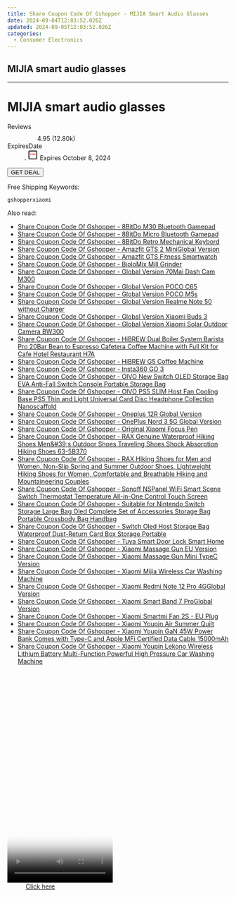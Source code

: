 ```yaml
---
title: Share Coupon Code Of Gshopper - MIJIA Smart Audio Glasses
date: 2024-09-04T12:03:52.026Z
updated: 2024-09-05T12:03:52.026Z
categories:
  - Consumer Electronics
---
```


## MIJIA smart audio glasses

<hr>
<main class="px-4 py-6 sm:p-6 md:px-8 md:py-10">
  <div class="mx-auto grid max-w-4xl grid-cols-1 lg:max-w-5xl lg:grid-cols-2 lg:gap-x-20">
    <div class="relative col-start-1 row-start-1 flex flex-col-reverse rounded-lg bg-gradient-to-t from-black/75 via-black/0 p-3 sm:row-start-2 sm:bg-none sm:p-0 lg:row-start-1">
      <h1 class="mt-1 text-lg font-semibold text-white sm:text-slate-900 md:text-2xl dark:sm:text-white">MIJIA smart audio glasses</h1>
    </div>
        <dl class="row-start-2 mt-4 flex items-center text-xs font-medium sm:row-start-3 sm:mt-1 md:mt-2.5 lg:row-start-2">
      <dt class="sr-only">Reviews</dt>
      <dd class="flex items-center text-indigo-600 dark:text-indigo-400">
        <svg width="24" height="24" fill="none" aria-hidden="true" class="mr-1 stroke-current dark:stroke-indigo-500">
          <path d="m12 5 2 5h5l-4 4 2.103 5L12 16l-5.103 3L9 14l-4-4h5l2-5Z" stroke-width="2" stroke-linecap="round" stroke-linejoin="round" />
        </svg>
        <span>4.95 <span class="font-normal text-slate-400">(12.80k)</span></span>
      </dd>
      <dt class="sr-only">ExpiresDate</dt>
      <dd class="flex items-center">
        <svg width="2" height="2" aria-hidden="true" fill="currentColor" class="mx-3 text-slate-300">
          <circle cx="1" cy="1" r="1" />
        </svg>
        <svg width="24" height="24" viewBox="0 0 24 24" fill="none" stroke="currentColor" stroke-width="2">
          <rect x="3" y="3" width="18" height="18" rx="2" fill="#fff" />
          <path d="M6 10L18 10" stroke="red" stroke-width="2" fill="none" />
          <path d="M10 6L10 18" stroke="#fff" stroke-width="2" fill="none" />
        </svg>
        Expires October 8, 2024      </dd>
    </dl>
    <div class="col-start-1 row-start-3 mt-4 self-center sm:col-start-2 sm:row-span-2 sm:row-start-2 sm:mt-0 lg:col-start-1 lg:row-start-3 lg:row-end-4 lg:mt-6">
      <button type="button" onClick="javascript:window.open(decodeURIComponent('https%3A%2F%2Fwww.shareasale.com%2Fu.cfm%3Fd%3D1118111%26m%3D97331%26u%3D4338022'), '_blank');void(0);" class="rounded-lg bg-red-600 px-3 py-2 text-sm font-medium leading-6 text-white">GET DEAL</button>
    </div>
    <p class="col-start-1 mt-4 text-sm leading-6 sm:col-span-2 lg:col-span-1 lg:row-start-4 lg:mt-6 dark:text-slate-400">Free Shipping Keywords: </p>
    <p class="mt-4">
      <code class="bg-purple-900 p-4 text-sm font-bold tracking-widest text-white">gshopperxiaomi</code>
    </p>
  </div>
</main>
<span class="atpl-alsoreadstyle">Also read:</span>
<div><ul>
<li><a href="https://coupons.techidaily.com/coupon-1117991-share-97331-sale/"><u>Share Coupon Code Of Gshopper - 8BitDo M30 Bluetooth Gamepad</u></a></li>
<li><a href="https://coupons.techidaily.com/coupon-1117992-share-97331-sale/"><u>Share Coupon Code Of Gshopper - 8BitDo Micro Bluetooth Gamepad</u></a></li>
<li><a href="https://coupons.techidaily.com/coupon-1117998-share-97331-sale/"><u>Share Coupon Code Of Gshopper - 8BitDo Retro Mechanical Keybord</u></a></li>
<li><a href="https://coupons.techidaily.com/coupon-1118061-share-97331-sale/"><u>Share Coupon Code Of Gshopper - Amazfit GTS 2 MiniGlobal Version</u></a></li>
<li><a href="https://coupons.techidaily.com/coupon-1118060-share-97331-sale/"><u>Share Coupon Code Of Gshopper - Amazfit GTS Fitness Smartwatch</u></a></li>
<li><a href="https://coupons.techidaily.com/coupon-1117980-share-97331-sale/"><u>Share Coupon Code Of Gshopper - BioloMix Mill Grinder</u></a></li>
<li><a href="https://coupons.techidaily.com/coupon-1118052-share-97331-sale/"><u>Share Coupon Code Of Gshopper - Global Version 70Mai Dash Cam M300</u></a></li>
<li><a href="https://coupons.techidaily.com/coupon-1117982-share-97331-sale/"><u>Share Coupon Code Of Gshopper - Global Version POCO C65</u></a></li>
<li><a href="https://coupons.techidaily.com/coupon-1117983-share-97331-sale/"><u>Share Coupon Code Of Gshopper - Global Version POCO M5s</u></a></li>
<li><a href="https://coupons.techidaily.com/coupon-1118062-share-97331-sale/"><u>Share Coupon Code Of Gshopper - Global Version Realme Note 50 without Charger</u></a></li>
<li><a href="https://coupons.techidaily.com/coupon-1118057-share-97331-sale/"><u>Share Coupon Code Of Gshopper - Global Version Xiaomi Buds 3</u></a></li>
<li><a href="https://coupons.techidaily.com/coupon-1118051-share-97331-sale/"><u>Share Coupon Code Of Gshopper - Global Version Xiaomi Solar Outdoor Camera BW300</u></a></li>
<li><a href="https://coupons.techidaily.com/coupon-1118059-share-97331-sale/"><u>Share Coupon Code Of Gshopper - HiBREW Dual Boiler System Barista Pro 20Bar Bean to Espresso Cafetera Coffee Machine with Full Kit for Cafe Hotel Restaurant H7A</u></a></li>
<li><a href="https://coupons.techidaily.com/coupon-1118063-share-97331-sale/"><u>Share Coupon Code Of Gshopper - HiBREW G5 Coffee Machine</u></a></li>
<li><a href="https://coupons.techidaily.com/coupon-1117985-share-97331-sale/"><u>Share Coupon Code Of Gshopper - Insta360 GO 3</u></a></li>
<li><a href="https://coupons.techidaily.com/coupon-1117999-share-97331-sale/"><u>Share Coupon Code Of Gshopper - OIVO New Switch OLED Storage Bag EVA Anti-Fall Switch Console Portable Storage Bag</u></a></li>
<li><a href="https://coupons.techidaily.com/coupon-1117993-share-97331-sale/"><u>Share Coupon Code Of Gshopper - OIVO PS5 SLIM Host Fan Cooling Base PS5 Thin and Light Universal Card Disc Headphone Collection Nanoscaffold</u></a></li>
<li><a href="https://coupons.techidaily.com/coupon-1118056-share-97331-sale/"><u>Share Coupon Code Of Gshopper - Oneplus 12R Global Version</u></a></li>
<li><a href="https://coupons.techidaily.com/coupon-1118055-share-97331-sale/"><u>Share Coupon Code Of Gshopper - OnePlus Nord 3 5G Global Version</u></a></li>
<li><a href="https://coupons.techidaily.com/coupon-1117989-share-97331-sale/"><u>Share Coupon Code Of Gshopper - Original Xiaomi Focus Pen</u></a></li>
<li><a href="https://coupons.techidaily.com/coupon-1118054-share-97331-sale/"><u>Share Coupon Code Of Gshopper - RAX Genuine Waterproof Hiking Shoes Men&amp;#39;s Outdoor Shoes Traveling Shoes Shock Absorption Hiking Shoes 63-5B370</u></a></li>
<li><a href="https://coupons.techidaily.com/coupon-1118053-share-97331-sale/"><u>Share Coupon Code Of Gshopper - RAX Hiking Shoes for Men and Women, Non-Slip Spring and Summer Outdoor Shoes, Lightweight Hiking Shoes for Women, Comfortable and Breathable Hiking and Mountaineering Couples</u></a></li>
<li><a href="https://coupons.techidaily.com/coupon-1117981-share-97331-sale/"><u>Share Coupon Code Of Gshopper - Sonoff NSPanel WiFi Smart Scene Switch Thermostat Temperature All-in-One Control Touch Screen</u></a></li>
<li><a href="https://coupons.techidaily.com/coupon-1117994-share-97331-sale/"><u>Share Coupon Code Of Gshopper - Suitable for Nintendo Switch Storage Large Bag Oled Complete Set of Accessories Storage Bag Portable Crossbody Bag Handbag</u></a></li>
<li><a href="https://coupons.techidaily.com/coupon-1118000-share-97331-sale/"><u>Share Coupon Code Of Gshopper - Switch Oled Host Storage Bag Waterproof Dust-Return Card Box Storage Portable</u></a></li>
<li><a href="https://coupons.techidaily.com/coupon-1118064-share-97331-sale/"><u>Share Coupon Code Of Gshopper - Tuya Smart Door Lock Smart Home</u></a></li>
<li><a href="https://coupons.techidaily.com/coupon-1117997-share-97331-sale/"><u>Share Coupon Code Of Gshopper - Xiaomi Massage Gun EU Version</u></a></li>
<li><a href="https://coupons.techidaily.com/coupon-1117996-share-97331-sale/"><u>Share Coupon Code Of Gshopper - Xiaomi Massage Gun Mini TypeC Version</u></a></li>
<li><a href="https://coupons.techidaily.com/coupon-1117988-share-97331-sale/"><u>Share Coupon Code Of Gshopper - Xiaomi Mijia Wireless Car Washing Machine</u></a></li>
<li><a href="https://coupons.techidaily.com/coupon-1117984-share-97331-sale/"><u>Share Coupon Code Of Gshopper - Xiaomi Redmi Note 12 Pro 4GGlobal Version</u></a></li>
<li><a href="https://coupons.techidaily.com/coupon-1118058-share-97331-sale/"><u>Share Coupon Code Of Gshopper - Xiaomi Smart Band 7 ProGlobal Version</u></a></li>
<li><a href="https://coupons.techidaily.com/coupon-1117990-share-97331-sale/"><u>Share Coupon Code Of Gshopper - Xiaomi Smartmi Fan 2S - EU Plug</u></a></li>
<li><a href="https://coupons.techidaily.com/coupon-1117995-share-97331-sale/"><u>Share Coupon Code Of Gshopper - Xiaomi Youpin Air Summer Quilt</u></a></li>
<li><a href="https://coupons.techidaily.com/coupon-1117987-share-97331-sale/"><u>Share Coupon Code Of Gshopper - Xiaomi Youpin GaN 45W Power Bank Comes with Type-C and Apple MFi Certified Data Cable 15000mAh</u></a></li>
<li><a href="https://coupons.techidaily.com/coupon-1117986-share-97331-sale/"><u>Share Coupon Code Of Gshopper - Xiaomi Youpin Lekono Wireless Lithium Battery Multi-Function Powerful High Pressure Car Washing Machine</u></a></li>
</ul></div>

<ins class="adsbygoogle"
      style="display:block"
      data-ad-client="ca-pub-7571918770474297"
      data-ad-slot="8358498916"
      data-ad-format="auto"
      data-full-width-responsive="true"></ins>
<!-- affiliate ads begin -->
<span id="1770776">
					<video width="240" height="480" style="cursor:pointer"
           poster="//a.impactradius-go.com/display-clicktoplayimage/1770776.png"
           onclick="if(!this.playClicked){this.play();this.setAttribute('controls',true);this.playClicked=true;}">
	   <source src="//a.impactradius-go.com/display-ad/20702-1770776">
	   <img src="//a.impactradius-go.com/display-clicktoplayimage/1770776.png" style="border: none; height: 100%; width: 100%; object-fit: contain">
	</video>
	<div style="width:150px;text-align:center"><a href="javascript:window.open(decodeURIComponent('https%3A%2F%2Ftokenmetrics.sjv.io%2Fc%2F5597632%2F1770776%2F20702'), '_blank');void(0);">Click here</a></div>
</span>
<img height="0" width="0" src="https://imp.pxf.io/i/5597632/1770776/20702" style="position:absolute;visibility:hidden;" border="0" />
<!-- affiliate ads end -->